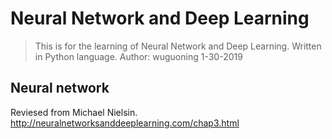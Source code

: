 # Neural Network and Deep Learning
> This is for the learning of Neural Network and Deep Learning. Written in Python language.
> Author: wuguoning
> 1-30-2019

## Neural network
 Reviesed from Michael Nielsin.
 http://neuralnetworksanddeeplearning.com/chap3.html


